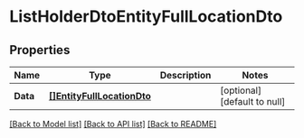 # ListHolderDtoEntityFullLocationDto

## Properties
Name | Type | Description | Notes
------------ | ------------- | ------------- | -------------
**Data** | [**[]EntityFullLocationDto**](EntityFullLocationDto.md) |  | [optional] [default to null]

[[Back to Model list]](../README.md#documentation-for-models) [[Back to API list]](../README.md#documentation-for-api-endpoints) [[Back to README]](../README.md)


